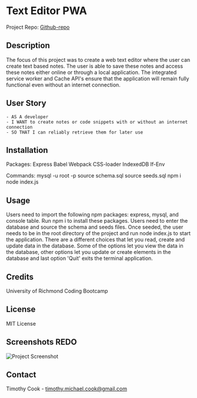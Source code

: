 # Text Editor PWA

Project Repo: [Github-repo](https://github.com/timothymichaelcook/19_text_editor_pwa)

## Description

The focus of this project was to create a web text editor where the user can create text based notes. The user is able to save these notes and access these notes either online or through a local application. The integrated service worker and Cache API's ensure that the application will remain fully functional even without an internet connection.

## User Story

```
- AS A developer
- I WANT to create notes or code snippets with or without an internet connection
- SO THAT I can reliably retrieve them for later use
```

## Installation 

Packages:
Express
Babel
Webpack
CSS-loader
IndexedDB
If-Env

Commands:
mysql -u root -p
source schema.sql
source seeds.sql
npm i
node index.js

## Usage

Users need to import the following npm packages: express, mysql, and console table. Run npm i to install these packages. Users need to enter the database and source the schema and seeds files. Once seeded, the user needs to be in the root directory of the project and run node index.js to start the application. There are a different choices that let you read, create and update data in the database. Some of the options let you view the data in the database, other options let you update or create elements in the database and last option 'Quit' exits the terminal application.

## Credits

University of Richmond Coding Bootcamp

## License

MIT License

## Screenshots REDO

![Project Screenshot](./assets/placeholder.png)

## Contact

Timothy Cook - timothy.michael.cook@gmail.com
